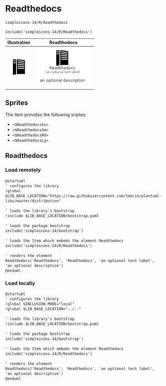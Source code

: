 # Readthedocs


```text
simpleicons-14/R/Readthedocs
```

```text
include('simpleicons-14/R/Readthedocs')
```



| Illustration | Readthedocs |
| :---: | :---: |
| ![illustration for Illustration](../../simpleicons-14/R/Readthedocs.png) | ![illustration for Readthedocs](../../simpleicons-14/R/Readthedocs.Local.png) |



## Sprites
The item provides the following sriptes:

- `<$ReadthedocsXs>`
- `<$ReadthedocsSm>`
- `<$ReadthedocsMd>`
- `<$ReadthedocsLg>`





## Readthedocs

### Load remotely
```plantuml
@startuml
' configures the library
!global $LIB_BASE_LOCATION="https://raw.githubusercontent.com/tmorin/plantuml-libs/master/distribution"

' loads the library's bootstrap
!include $LIB_BASE_LOCATION/bootstrap.puml

' loads the package bootstrap
include('simpleicons-14/bootstrap')

' loads the Item which embeds the element Readthedocs
include('simpleicons-14/R/Readthedocs')

' renders the element
Readthedocs('Readthedocs', 'Readthedocs', 'an optional tech label', 'an optional description')
@enduml
```

### Load locally
```plantuml
@startuml
' configures the library
!global $INCLUSION_MODE="local"
!global $LIB_BASE_LOCATION="../.."

' loads the library's bootstrap
!include $LIB_BASE_LOCATION/bootstrap.puml

' loads the package bootstrap
include('simpleicons-14/bootstrap')

' loads the Item which embeds the element Readthedocs
include('simpleicons-14/R/Readthedocs')

' renders the element
Readthedocs('Readthedocs', 'Readthedocs', 'an optional tech label', 'an optional description')
@enduml
```

